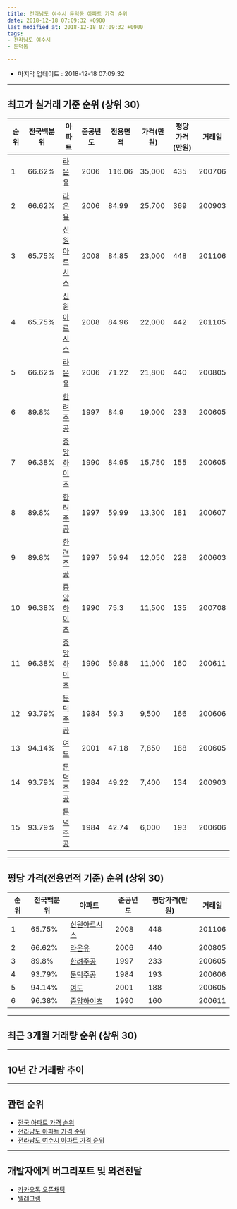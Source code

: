 ```yaml
---
title: 전라남도 여수시 둔덕동 아파트 가격 순위
date: 2018-12-18 07:09:32 +0900
last_modified_at: 2018-12-18 07:09:32 +0900
tags:
- 전라남도 여수시
- 둔덕동

---
```


* 마지막 업데이트 : 2018-12-18 07:09:32

---

## 최고가 실거래 기준 순위 (상위 30)


|순위|전국백분위|아파트|준공년도|전용면적|가격(만원)|평당가격(만원)|거래일|
|---|---|---|---|---|---|---|---|
|1|66.62%|[라온유](https://search.naver.com/search.naver?query=%EC%A0%84%EB%9D%BC%EB%82%A8%EB%8F%84+%EC%97%AC%EC%88%98%EC%8B%9C+%EB%91%94%EB%8D%95%EB%8F%99+%EB%9D%BC%EC%98%A8%EC%9C%A0)|2006|116.06|35,000|435|200706|
|2|66.62%|[라온유](https://search.naver.com/search.naver?query=%EC%A0%84%EB%9D%BC%EB%82%A8%EB%8F%84+%EC%97%AC%EC%88%98%EC%8B%9C+%EB%91%94%EB%8D%95%EB%8F%99+%EB%9D%BC%EC%98%A8%EC%9C%A0)|2006|84.99|25,700|369|200903|
|3|65.75%|[신원아르시스](https://search.naver.com/search.naver?query=%EC%A0%84%EB%9D%BC%EB%82%A8%EB%8F%84+%EC%97%AC%EC%88%98%EC%8B%9C+%EB%91%94%EB%8D%95%EB%8F%99+%EC%8B%A0%EC%9B%90%EC%95%84%EB%A5%B4%EC%8B%9C%EC%8A%A4)|2008|84.85|23,000|448|201106|
|4|65.75%|[신원아르시스](https://search.naver.com/search.naver?query=%EC%A0%84%EB%9D%BC%EB%82%A8%EB%8F%84+%EC%97%AC%EC%88%98%EC%8B%9C+%EB%91%94%EB%8D%95%EB%8F%99+%EC%8B%A0%EC%9B%90%EC%95%84%EB%A5%B4%EC%8B%9C%EC%8A%A4)|2008|84.96|22,000|442|201105|
|5|66.62%|[라온유](https://search.naver.com/search.naver?query=%EC%A0%84%EB%9D%BC%EB%82%A8%EB%8F%84+%EC%97%AC%EC%88%98%EC%8B%9C+%EB%91%94%EB%8D%95%EB%8F%99+%EB%9D%BC%EC%98%A8%EC%9C%A0)|2006|71.22|21,800|440|200805|
|6|89.8%|[한려주공](https://search.naver.com/search.naver?query=%EC%A0%84%EB%9D%BC%EB%82%A8%EB%8F%84+%EC%97%AC%EC%88%98%EC%8B%9C+%EB%91%94%EB%8D%95%EB%8F%99+%ED%95%9C%EB%A0%A4%EC%A3%BC%EA%B3%B5)|1997|84.9|19,000|233|200605|
|7|96.38%|[중앙하이츠](https://search.naver.com/search.naver?query=%EC%A0%84%EB%9D%BC%EB%82%A8%EB%8F%84+%EC%97%AC%EC%88%98%EC%8B%9C+%EB%91%94%EB%8D%95%EB%8F%99+%EC%A4%91%EC%95%99%ED%95%98%EC%9D%B4%EC%B8%A0)|1990|84.95|15,750|155|200605|
|8|89.8%|[한려주공](https://search.naver.com/search.naver?query=%EC%A0%84%EB%9D%BC%EB%82%A8%EB%8F%84+%EC%97%AC%EC%88%98%EC%8B%9C+%EB%91%94%EB%8D%95%EB%8F%99+%ED%95%9C%EB%A0%A4%EC%A3%BC%EA%B3%B5)|1997|59.99|13,300|181|200607|
|9|89.8%|[한려주공](https://search.naver.com/search.naver?query=%EC%A0%84%EB%9D%BC%EB%82%A8%EB%8F%84+%EC%97%AC%EC%88%98%EC%8B%9C+%EB%91%94%EB%8D%95%EB%8F%99+%ED%95%9C%EB%A0%A4%EC%A3%BC%EA%B3%B5)|1997|59.94|12,050|228|200603|
|10|96.38%|[중앙하이츠](https://search.naver.com/search.naver?query=%EC%A0%84%EB%9D%BC%EB%82%A8%EB%8F%84+%EC%97%AC%EC%88%98%EC%8B%9C+%EB%91%94%EB%8D%95%EB%8F%99+%EC%A4%91%EC%95%99%ED%95%98%EC%9D%B4%EC%B8%A0)|1990|75.3|11,500|135|200708|
|11|96.38%|[중앙하이츠](https://search.naver.com/search.naver?query=%EC%A0%84%EB%9D%BC%EB%82%A8%EB%8F%84+%EC%97%AC%EC%88%98%EC%8B%9C+%EB%91%94%EB%8D%95%EB%8F%99+%EC%A4%91%EC%95%99%ED%95%98%EC%9D%B4%EC%B8%A0)|1990|59.88|11,000|160|200611|
|12|93.79%|[둔덕주공](https://search.naver.com/search.naver?query=%EC%A0%84%EB%9D%BC%EB%82%A8%EB%8F%84+%EC%97%AC%EC%88%98%EC%8B%9C+%EB%91%94%EB%8D%95%EB%8F%99+%EB%91%94%EB%8D%95%EC%A3%BC%EA%B3%B5)|1984|59.3|9,500|166|200606|
|13|94.14%|[여도](https://search.naver.com/search.naver?query=%EC%A0%84%EB%9D%BC%EB%82%A8%EB%8F%84+%EC%97%AC%EC%88%98%EC%8B%9C+%EB%91%94%EB%8D%95%EB%8F%99+%EC%97%AC%EB%8F%84)|2001|47.18|7,850|188|200605|
|14|93.79%|[둔덕주공](https://search.naver.com/search.naver?query=%EC%A0%84%EB%9D%BC%EB%82%A8%EB%8F%84+%EC%97%AC%EC%88%98%EC%8B%9C+%EB%91%94%EB%8D%95%EB%8F%99+%EB%91%94%EB%8D%95%EC%A3%BC%EA%B3%B5)|1984|49.22|7,400|134|200903|
|15|93.79%|[둔덕주공](https://search.naver.com/search.naver?query=%EC%A0%84%EB%9D%BC%EB%82%A8%EB%8F%84+%EC%97%AC%EC%88%98%EC%8B%9C+%EB%91%94%EB%8D%95%EB%8F%99+%EB%91%94%EB%8D%95%EC%A3%BC%EA%B3%B5)|1984|42.74|6,000|193|200606|


---

## 평당 가격(전용면적 기준) 순위 (상위 30)


|순위|전국백분위|아파트|준공년도|평당가격(만원)|거래일|
|---|---|---|---|---|---|
|1|65.75%|[신원아르시스](https://search.naver.com/search.naver?query=%EC%A0%84%EB%9D%BC%EB%82%A8%EB%8F%84+%EC%97%AC%EC%88%98%EC%8B%9C+%EB%91%94%EB%8D%95%EB%8F%99+%EC%8B%A0%EC%9B%90%EC%95%84%EB%A5%B4%EC%8B%9C%EC%8A%A4)|2008|448|201106|
|2|66.62%|[라온유](https://search.naver.com/search.naver?query=%EC%A0%84%EB%9D%BC%EB%82%A8%EB%8F%84+%EC%97%AC%EC%88%98%EC%8B%9C+%EB%91%94%EB%8D%95%EB%8F%99+%EB%9D%BC%EC%98%A8%EC%9C%A0)|2006|440|200805|
|3|89.8%|[한려주공](https://search.naver.com/search.naver?query=%EC%A0%84%EB%9D%BC%EB%82%A8%EB%8F%84+%EC%97%AC%EC%88%98%EC%8B%9C+%EB%91%94%EB%8D%95%EB%8F%99+%ED%95%9C%EB%A0%A4%EC%A3%BC%EA%B3%B5)|1997|233|200605|
|4|93.79%|[둔덕주공](https://search.naver.com/search.naver?query=%EC%A0%84%EB%9D%BC%EB%82%A8%EB%8F%84+%EC%97%AC%EC%88%98%EC%8B%9C+%EB%91%94%EB%8D%95%EB%8F%99+%EB%91%94%EB%8D%95%EC%A3%BC%EA%B3%B5)|1984|193|200606|
|5|94.14%|[여도](https://search.naver.com/search.naver?query=%EC%A0%84%EB%9D%BC%EB%82%A8%EB%8F%84+%EC%97%AC%EC%88%98%EC%8B%9C+%EB%91%94%EB%8D%95%EB%8F%99+%EC%97%AC%EB%8F%84)|2001|188|200605|
|6|96.38%|[중앙하이츠](https://search.naver.com/search.naver?query=%EC%A0%84%EB%9D%BC%EB%82%A8%EB%8F%84+%EC%97%AC%EC%88%98%EC%8B%9C+%EB%91%94%EB%8D%95%EB%8F%99+%EC%A4%91%EC%95%99%ED%95%98%EC%9D%B4%EC%B8%A0)|1990|160|200611|


---

## 최근 3개월 거래량 순위 (상위 30)


<div style="width:100%;">
    <canvas id="deal_count_ranking" height="250"></canvas>
</div>


<script>
new Chart(document.getElementById("deal_count_ranking"), {
    type: 'horizontalBar',
    data: {
        labels: ['한려주공', '중앙하이츠', '둔덕주공', '신원아르시스', '라온유'],
        datasets: [{
            label: '실거래 수',
            data: [10, 9, 5, 3, 1],
            borderColor: "rgba(255, 0, 128, 1)",
            backgroundColor: "rgba(255, 0, 128, 0.5)",
            fill: false,
        }]
    },
    options: {
        responsive: true,
        title: {
            display: true,
            text: '최근 3개월 거래량 순위'
        },
        tooltips: {
            mode: 'index',
            intersect: false,
            callbacks: {
                title: function(tooltipItems, data) {
                    return "실거래 수:";
                },
                label: function(tooltipItem, data) {
                    return data.labels[tooltipItem.index] + ": " + tooltipItem.xLabel;
                }
            }
        },
        hover: {
            mode: 'nearest',
            intersect: true
        },
        scales: {
            xAxes: [{
                display: true,
                scaleLabel: {
                    display: true,
                    labelString: '실거래 수'
                },
                ticks: {
                    suggestedMin: 0,
                }
            }],
            yAxes: [{
                display: true,
                ticks: {
                    autoSkip: false,
                    callback: function(value, index, values) {
                        if (value.length > 15)
                            return value.substr(0, 13) + "...";
                        else
                            return value;
                    }
                },
                scaleLabel: {
                    display: false,
                }
            }]
        }
    }
});

</script>


---

## 10년 간 거래량 추이


<div style="width:100%;">
    <canvas id="deal_progress" height="250"></canvas>
</div>

<script>
new Chart(document.getElementById("deal_progress"), {
    type: 'line',
    data: {
        labels: ['200812','200901','200902','200903','200904','200905','200906','200907','200908','200909','200910','200911','200912','201001','201002','201003','201004','201005','201006','201007','201008','201009','201010','201011','201012','201101','201102','201103','201104','201105','201106','201107','201108','201109','201110','201111','201112','201201','201202','201203','201204','201205','201206','201207','201208','201209','201210','201211','201212','201301','201302','201303','201304','201305','201306','201307','201308','201309','201310','201311','201312','201401','201402','201403','201404','201405','201406','201407','201408','201409','201410','201411','201412','201501','201502','201503','201504','201505','201506','201507','201508','201509','201510','201511','201512','201601','201602','201603','201604','201605','201606','201607','201608','201609','201610','201611','201612','201701','201702','201703','201704','201705','201706','201707','201708','201709','201710','201711','201712','201801','201802','201803','201804','201805','201806','201807','201808','201809','201810','201811','201812'],
        datasets: [{
            label: '실거래 수',
            pointRadius: 1,
            data: [8, 8, 24, 23, 11, 21, 12, 21, 16, 30, 28, 18, 17, 11, 15, 24, 24, 18, 22, 17, 24, 12, 25, 18, 19, 21, 20, 17, 12, 23, 21, 14, 18, 26, 19, 23, 18, 7, 12, 24, 12, 7, 11, 7, 7, 21, 20, 25, 19, 14, 25, 25, 16, 16, 24, 12, 12, 9, 32, 17, 21, 7, 15, 24, 22, 14, 18, 14, 12, 14, 25, 18, 19, 18, 19, 25, 25, 21, 21, 17, 12, 11, 14, 6, 17, 8, 26, 23, 12, 18, 16, 29, 16, 21, 26, 19, 16, 20, 22, 24, 21, 25, 33, 17, 29, 40, 22, 22, 22, 23, 27, 25, 18, 20, 18, 11, 16, 14, 11, 16, 1],
            borderColor: "rgba(255, 201, 14, 1)",
            backgroundColor: "rgba(255, 201, 14, 0.5)",
            fill: true,
        }]
    },
    options: {
        responsive: true,
        title: {
            display: true,
            text: '10년간 거래량 추이'
        },
        tooltips: {
            mode: 'index',
            intersect: false,
        },
        hover: {
            mode: 'nearest',
            intersect: true
        },
        scales: {
            xAxes: [{
                display: true,
                scaleLabel: {
                    display: true,
                    labelString: '년/월'
                }
            }],
            yAxes: [{
                display: true,
                ticks: {
                    suggestedMin: 0,
                },
                scaleLabel: {
                    display: true,
                    labelString: '실거래 수'
                }
            }]
        }
    }
});

</script>


---

## 관련 순위

- [전국 아파트 가격 순위](https://inasie.github.io/apt-ranking/전국)
- [전라남도 아파트 가격 순위](https://inasie.github.io/apt-ranking/전라남도)
- [전라남도 여수시 아파트 가격 순위](https://inasie.github.io/apt-ranking/전라남도-여수시)


---

## 개발자에게 버그리포트 및 의견전달

- [카카오톡 오픈채팅](https://open.kakao.com/o/gLJUAP4)
- [텔레그램](https://t.me/inasie)

